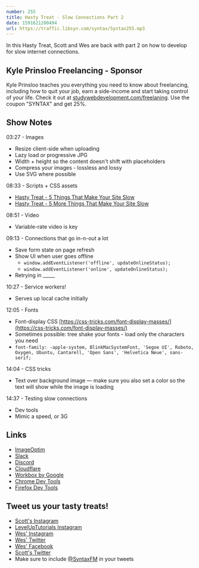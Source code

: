 ```yaml
---
number: 255
title: Hasty Treat - Slow Connections Part 2
date: 1591621200494
url: https://traffic.libsyn.com/syntax/Syntax255.mp3
---
```


In this Hasty Treat, Scott and Wes are back with part 2 on how to develop for slow internet connections. 

## Kyle Prinsloo Freelancing - Sponsor
Kyle Prinsloo teaches you everything you need to know about freelancing, including how to quit your job, earn a side-income and start taking control of your life. Check it out at [studywebdevelopment.com/freelaning](https://studywebdevelopment.com/freelancing). Use the coupon "SYNTAX" and get 25%.

## Show Notes

03:27 - Images

* Resize client-side when uploading
* Lazy load or progressive JPG
* Width + height so the content doesn't shift with placeholders
* Compress your images - lossless and lossy
* Use SVG where possible

08:33 - Scripts + CSS assets

* [Hasty Treat - 5 Things That Make Your Site Slow](https://syntax.fm/show/239/hasty-treat-5-things-that-make-your-site-slow)
* [Hasty Treat - 5 More Things That Make Your Site Slow](https://syntax.fm/show/241/hasty-treat-5-more-things-that-make-your-site-slow)

08:51 - Video

* Variable-rate video is key

09:13 - Connections that go in-n-out a lot

* Save form state on page refresh
* Show UI when user goes offline
  * `window.addEventListener('offline', updateOnlineStatus);`
  * `window.addEventListener('online', updateOnlineStatus);`
* Retrying in _____

10:27 - Service workers! 

* Serves up local cache initially

12:05 - Fonts

* Font-display CSS [https://css-tricks.com/font-display-masses/](https://css-tricks.com/font-display-masses/)
* Sometimes possible: tree shake your fonts - load only the characters you need
* `font-family: -apple-system, BlinkMacSystemFont, 'Segoe UI', Roboto, Oxygen, Ubuntu, Cantarell, 'Open Sans', 'Helvetica Neue', sans-serif;`

14:04 - CSS tricks

* Text over background image — make sure you also set a color so the text will show while the image is loading

14:37 - Testing slow connections

* Dev tools
* Mimic a speed, or 3G

## Links
* [ImageOptim](https://imageoptim.com/)
* [Slack](https://slack.com/)
* [Discord](https://discord.com/)
* [Cloudflare](https://www.cloudflare.com/)
* [Workbox by Google](https://developers.google.com/web/tools/workbox)
* [Chrome Dev Tools](https://developers.google.com/web/tools/chrome-devtools)
* [Firefox Dev Tools](https://developer.mozilla.org/en-US/docs/Tools)

## Tweet us your tasty treats!
* [Scott's Instagram](https://www.instagram.com/stolinski/)
* [LevelUpTutorials Instagram](https://www.instagram.com/LevelUpTutorials/)
* [Wes' Instagram](https://www.instagram.com/wesbos/)
* [Wes' Twitter](https://twitter.com/wesbos)
* [Wes' Facebook](https://www.facebook.com/wesbos.developer)
* [Scott's Twitter](https://twitter.com/stolinski)
* Make sure to include [@SyntaxFM](https://twitter.com/SyntaxFM) in your tweets